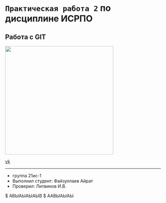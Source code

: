 # `Практическая работа 2` по дисциплине ИСРПО

## Работа с GIT

<p><img src="https://wl-adme.cf.tsp.li/resize/728x/jpg/b08/221/c63ec85c10a9b1c2ff00ccb952.jpg" width = "350"></p>

<p><a href="https://github.com/KAKTUSA18/airatka">vk</a></p>

---

-  группа 21ис-1
-  Выполнил студент: Файзуллаев Айрат
-  Проверил: Литвинов И.В.

$ АВЫАЫАЫАЫВ
$ ААВЫАЫАЫ



